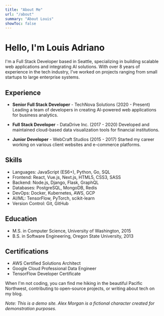 ```yaml
---
title: "About Me"
url: "/about"
summary: "About Louis"
showToc: false
---
```


# Hello, I'm Louis Adriano

I'm a Full Stack Developer based in Seattle, specializing in building scalable web applications and integrating AI solutions. With over 8 years of experience in the tech industry, I've worked on projects ranging from small startups to large enterprise systems.

## Experience

- **Senior Full Stack Developer** - TechNova Solutions (2020 - Present)
  Leading a team of developers in creating AI-powered web applications for business analytics.

- **Full Stack Developer** - DataDrive Inc. (2017 - 2020)
  Developed and maintained cloud-based data visualization tools for financial institutions.

- **Junior Developer** - WebCraft Studios (2015 - 2017)
  Started my career working on various client websites and e-commerce platforms.

## Skills

- Languages: JavaScript (ES6+), Python, Go, SQL
- Frontend: React, Vue.js, Next.js, HTML5, CSS3, SASS
- Backend: Node.js, Django, Flask, GraphQL
- Databases: PostgreSQL, MongoDB, Redis
- DevOps: Docker, Kubernetes, AWS, GCP
- AI/ML: TensorFlow, PyTorch, scikit-learn
- Version Control: Git, GitHub

## Education

- M.S. in Computer Science, University of Washington, 2015
- B.S. in Software Engineering, Oregon State University, 2013

## Certifications

- AWS Certified Solutions Architect
- Google Cloud Professional Data Engineer
- TensorFlow Developer Certificate

When I'm not coding, you can find me hiking in the beautiful Pacific Northwest, contributing to open-source projects, or writing about tech on my blog.

*Note: This is a demo site. Alex Morgan is a fictional character created for demonstration purposes.*